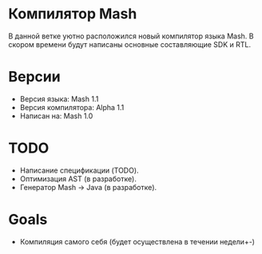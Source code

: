 # Компилятор Mash

В данной ветке уютно расположился новый компилятор языка Mash.
В скором времени будут написаны основные составляющие SDK и RTL.

# Версии
- Версия языка: Mash 1.1
- Версия компилятора: Alpha 1.1
- Написан на: Mash 1.0

# TODO
- Написание спецификации (TODO).
- Оптимизация AST (в разработке).
- Генератор Mash -> Java (в разработке).

# Goals
- Компиляция самого себя (будет осуществлена в течении недели+-)
